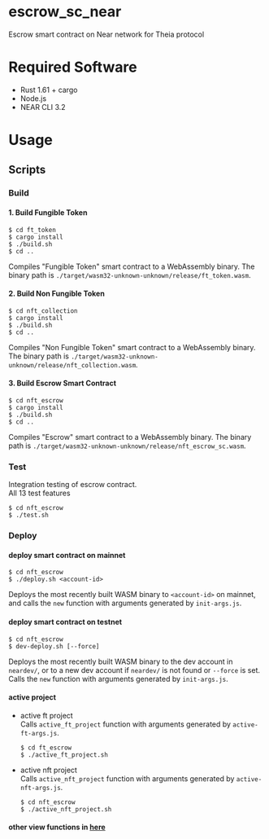 # escrow_sc_near
Escrow smart contract on Near network for Theia protocol

# Required Software

- Rust 1.61 + cargo
- Node.js
- NEAR CLI 3.2

# Usage

## Scripts

### Build

#### 1. Build Fungible Token  
```
$ cd ft_token
$ cargo install
$ ./build.sh
$ cd ..
```
Compiles "Fungible Token" smart contract to a WebAssembly binary. The binary path is `./target/wasm32-unknown-unknown/release/ft_token.wasm`.

#### 2. Build Non Fungible Token  
```
$ cd nft_collection
$ cargo install
$ ./build.sh
$ cd ..
```
Compiles "Non Fungible Token" smart contract to a WebAssembly binary. The binary path is `./target/wasm32-unknown-unknown/release/nft_collection.wasm`.

#### 3. Build Escrow Smart Contract  
```
$ cd nft_escrow
$ cargo install
$ ./build.sh
$ cd ..
```
Compiles "Escrow" smart contract to a WebAssembly binary. The binary path is `./target/wasm32-unknown-unknown/release/nft_escrow_sc.wasm`.

### Test
Integration testing of escrow contract.  
All 13 test features
```
$ cd nft_escrow
$ ./test.sh
```

### Deploy
#### deploy smart contract on mainnet

```
$ cd nft_escrow
$ ./deploy.sh <account-id>
```
Deploys the most recently built WASM binary to `<account-id>` on mainnet, and calls the `new` function with arguments generated by `init-args.js`.

#### deploy smart contract on testnet

```
$ cd nft_escrow
$ dev-deploy.sh [--force]
```

Deploys the most recently built WASM binary to the dev account in `neardev/`, or to a new dev account if `neardev/` is not found or `--force` is set. Calls the `new` function with arguments generated by `init-args.js`.

#### active project
- active ft project  
    Calls `active_ft_project` function with arguments generated by `active-ft-args.js`.

    ```
    $ cd ft_escrow
    $ ./active_ft_project.sh
    ```

- active nft project  
    Calls `active_nft_project` function with arguments generated by `active-nft-args.js`.

    ```
    $ cd nft_escrow
    $ ./active_nft_project.sh
    ```
#### other view functions in [here](./nft_escrow/commands.md)
